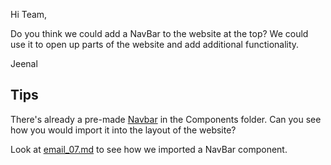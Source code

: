 Hi Team,

Do you think we could add a NavBar to the website at the top? We could use it to open up parts of the website and 
add additional functionality.

Jeenal

## Tips

There's already a pre-made [Navbar](../src/components/NavBar.jsx) in the Components folder. Can you see how you would import it into the layout of the website?

Look at [email_07.md](./email_07.md) to see how we imported a NavBar component.